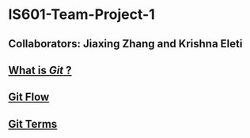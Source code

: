 # IS601-Team-Project-1

## Collaborators: Jiaxing Zhang and Krishna Eleti

## [What is *Git* ?](./git.md)
## [Git Flow](./gitflow.MD)
## [Git Terms](./gitterm1.MD)